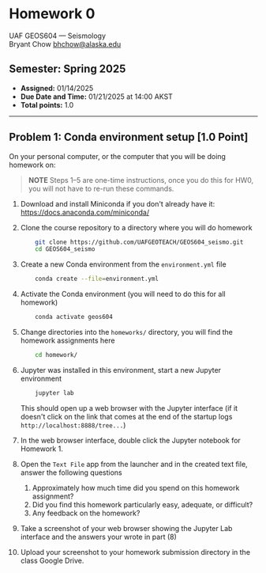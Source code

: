 # Homework 0
UAF GEOS604 &mdash; Seismology  
Bryant Chow [bhchow@alaska.edu](bhchow@alaska.edu)  

## Semester: Spring 2025
- **Assigned:** 01/14/2025 
- **Due Date and Time:** 01/21/2025 at 14:00 AKST
- **Total points:** 1.0

---------------

## Problem 1: Conda environment setup [1.0 Point]

On your personal computer, or the computer that you will be doing homework on:

>**NOTE** Steps 1&ndash;5 are one-time instructions, once you do this for HW0, you will not have to re-run these commands. 

1. Download and install Miniconda if you don't already have it: https://docs.anaconda.com/miniconda/

2. Clone the course repository to a directory where you will do homework 
    ```bash
        git clone https://github.com/UAFGEOTEACH/GEOS604_seismo.git
        cd GEOS604_seismo
    ```

3. Create a new Conda environment from the `environment.yml` file
    ```bash
        conda create --file=environment.yml
    ```
4. Activate the Conda environment (you will need to do this for all homework)
    ```bash
        conda activate geos604
    ```
5. Change directories into the `homeworks/` directory, you will find the homework assignments here
    ```bash
        cd homework/
    ``` 
6. Jupyter was installed in this environment, start a new Jupyter environment
    ```bash
        jupyter lab
    ```
    This should open up a web browser with the Jupyter interface (if it doesn't click on the link that comes at the end of the startup logs `http://localhost:8888/tree...`) 

7. In the web browser interface, double click the Jupyter notebook for Homework 1.

8. Open the `Text File` app from the launcher and in the created text file, answer the following questions
	1. Approximately how much time did you spend on this homework assignment?
	2. Did you find this homework particularly easy, adequate, or difficult?
	3. Any feedback on the homework?

9. Take a screenshot of your web browser showing the Jupyter Lab interface and the answers your wrote in part (8)

10. Upload your screenshot to your homework submission directory in the class Google Drive.



